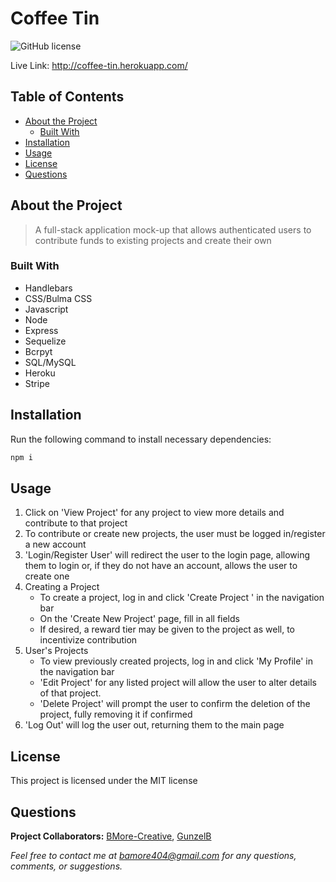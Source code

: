 # Coffee Tin
  ![GitHub license](https://img.shields.io/badge/license-MIT-blue.svg) 



Live Link: http://coffee-tin.herokuapp.com/

## Table of Contents

- [About the Project](#about-the-project)
  - [Built With](#built-with) 
- [Installation](#installation)
- [Usage](#usage)
- [License](#license)
- [Questions](#questions)

## About the Project

>A full-stack application mock-up that allows authenticated users to contribute funds to existing projects and create their own

### Built With
- Handlebars 
- CSS/Bulma CSS 
- Javascript 
- Node 
- Express 
- Sequelize 
- Bcrpyt 
- SQL/MySQL 
- Heroku 
- Stripe

## Installation

Run the following command to install necessary dependencies:

```javascript
npm i
```

## Usage

1. Click on 'View Project' for any project to view more details and contribute to that project 
2. To contribute or create new projects, the user must be logged in/register a new account
3. 'Login/Register User' will redirect the user to the login page, allowing them to login or, if they do not have an account, allows the user to create one
4. Creating a Project 
    - To create a project, log in and click 'Create Project ' in the navigation bar
    - On the 'Create New Project' page, fill in all fields
    - If desired, a reward tier may be given to the project as well, to incentivize contribution
5. User's Projects 
    - To view previously created projects, log in and click 'My Profile' in the navigation bar 
    - 'Edit Project' for any listed project will allow the user to alter details of that project. 
    - 'Delete Project' will prompt the user to confirm the deletion of the project, fully removing it if confirmed
6. 'Log Out' will log the user out, returning them to the main page

## License

This project is licensed under the MIT license

## Questions

**Project Collaborators:** [BMore-Creative](https://github.com/BMore-Creative), [GunzelB](https://github.com/Gunzelb)

*Feel free to contact me at bamore404@gmail.com for any questions, comments, or suggestions.*
